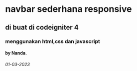 # navbar sederhana responsive

## di buat di codeigniter 4

### menggunakan html,css dan javascript

#### by Nanda.

###### 01-03-2023
